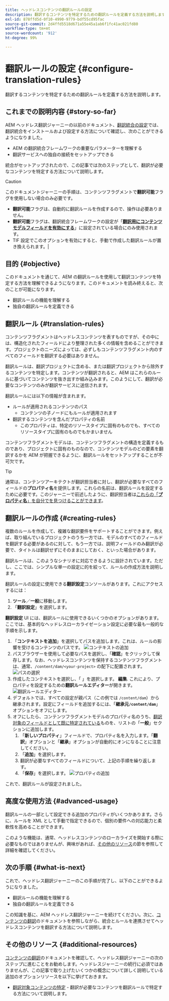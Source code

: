 ```yaml
---
title: ヘッドレスコンテンツの翻訳ルールの設定
description: 翻訳するコンテンツを特定するための翻訳ルールを定義する方法を説明します。
exl-id: 878ffd5d-0f10-4990-9779-bdf55cd95fac
source-git-commit: 2d4ffd5518d671a55e45a1ab6f1fc41ac021fd80
workflow-type: tm+mt
source-wordcount: '912'
ht-degree: 99%

---
```


# 翻訳ルールの設定 {#configure-translation-rules}

翻訳するコンテンツを特定するための翻訳ルールを定義する方法を説明します。

## これまでの説明内容 {#story-so-far}

AEM ヘッドレス翻訳ジャーニーの以前のドキュメント、[翻訳統合の設定](configure-connector.md)では、翻訳統合をインストールおよび設定する方法について確認し、次のことができるようになりました。

* AEM の翻訳統合フレームワークの重要なパラメーターを理解する
* 翻訳サービスへの独自の接続をセットアップできる

統合がセットアップされたので、この記事では次のステップとして、翻訳が必要なコンテンツを特定する方法について説明します。

>[!CAUTION]
>
>このドキュメントジャーニーの手順は、コンテンツフラグメントで&#x200B;**翻訳可能**&#x200B;フラグを使用しない場合のみ必要です。
>
>* **翻訳可能**&#x200B;フラグは、自動的に翻訳ルールを作成するので、操作は必要ありません。
>* **翻訳可能**&#x200B;フラグは、翻訳統合フレームワークの設定が「**[翻訳用にコンテンツモデルフィールドを有効にする](/help/sites-cloud/administering/translation/integration-framework.md)**」に設定されている場合にのみ使用されます。
>* TIF 設定でこのオプションを有効にすると、手動で作成した翻訳ルールが置き換えられます。|

## 目的 {#objective}

このドキュメントを通じて、AEM の翻訳ルールを使用して翻訳コンテンツを特定する方法を理解できるようになります。このドキュメントを読み終えると、次のことが可能になります。

* 翻訳ルールの機能を理解する
* 独自の翻訳ルールを定義できる

## 翻訳ルール {#translation-rules}

コンテンツフラグメントはヘッドレスコンテンツを表すものですが、その中には、構造化されたフィールドにより整理された多くの情報を含めることができます。プロジェクトのニーズによっては、必ずしもコンテンツフラグメント内のすべてのフィールドを翻訳する必要はありません。

翻訳ルールは、翻訳プロジェクトに含める、または翻訳プロジェクトから除外するコンテンツを特定します。コンテンツが翻訳されると、AEM はこれらのルールに基づいてコンテンツを抜き出すか組み込みます。このようにして、翻訳が必要なコンテンツのみが翻訳サービスに送信されます。

翻訳ルールには以下の情報が含まれます。

* ルールが適用されるコンテンツのパス
   * コンテンツの子ノードにもルールが適用されます
* 翻訳するコンテンツを含んだプロパティの名前
   * このプロパティは、特定のリソースタイプに固有のものでも、すべてのリソースタイプに固有のものでもかまいません

コンテンツフラグメントモデルは、コンテンツフラグメントの構造を定義するものであり、プロジェクトに固有のものなので、コンテンツモデルのどの要素を翻訳するかを AEM が把握できるように、翻訳ルールをセットアップすることが不可欠です。

>[!TIP]
>
>通常は、コンテンツアーキテクトが翻訳担当者に対し、翻訳が必要なすべてのフィールドの&#x200B;**プロパティ名**&#x200B;を提供します。これらの名前は、翻訳ルールを設定するために必要です。このジャーニーで前述したように、翻訳担当者は[これらの「**プロパティ名**」を自分でを見つけることができます](getting-started.md#content-modlels)。

## 翻訳ルールの作成 {#creating-rules}

複数のルールを作成して、複雑な翻訳要件をサポートすることができます。例えば、取り組んでいるプロジェクトのうち一方では、モデルのすべてのフィールドを翻訳する必要があるのに対して、もう一方では、説明フィールドのみ翻訳が必要で、タイトルは翻訳せずにそのままにしておく、といった場合があります。

翻訳ルールは、このようなシナリオに対応できるように設計されています。ただし、ここでは、シンプルな単一の設定に的を絞って、ルールの作成方法を説明します。

翻訳ルールの設定に使用できる&#x200B;**翻訳設定**&#x200B;コンソールがあります。これにアクセスするには：

1. **ツール**／**一般**&#x200B;に移動します。
1. 「**翻訳設定**」を選択します。

**翻訳設定** UI には、翻訳ルールに使用できるいくつかのオプションがあります。ここでは、基本的なヘッドレスローカライゼーション設定に必要な最も一般的な手順を示します。

1. 「**コンテキストを追加**」を選択してパスを追加します。これは、ルールの影響を受けるコンテンツのパスです。
   ![コンテキストの追加](assets/add-translation-context.png)
1. パスブラウザーを使用して必要なパスを選択し、「**確認**」をクリックして保存します。なお、ヘッドレスコンテンツを保持するコンテンツフラグメントは、通常、`/content/dam/<your-project>` の配下に配置されます。
   ![パスの選択](assets/select-context.png)
1. 作成したコンテキストを選択し、「 」を選択します。 **編集**. これにより、プロパティを設定するための&#x200B;**翻訳ルールエディター**が開きます。
   ![翻訳ルールエディター](assets/translation-rules-editor.png)
1. デフォルトでは、すべての設定が親パス（この例では `/content/dam`）から継承されます。設定にフィールドを追加するには、「**継承元`/content/dam`**」オプションをオフにします。
1. オフにしたら、コンテンツフラグメントモデルのプロパティ名のうち、[翻訳対象のフィールドとして既に特定されている](getting-started.md#content-models)ものを、リストの「**一般**」セクションに追加します。
   1. 「**新しいプロパティ**」フィールドで、プロパティ名を入力します。「**翻訳**」オプションと「**継承**」オプションが自動的にオンになることに注意してください。
   1. 「**追加**」を選択します。
   1. 翻訳が必要なすべてのフィールドについて、上記の手順を繰り返します。
   1. 「**保存**」を選択します。
      ![プロパティの追加](assets/add-property.png)

これで、翻訳ルールが設定されました。

## 高度な使用方法 {#advanced-usage}

翻訳ルールの一部として設定できる追加のプロパティがいくつかあります。さらに、ルールを XML として手動で指定できるので、個別の要件への対応能力と柔軟性を高めることができます。

このような機能は、通常、ヘッドレスコンテンツのローカライズを開始する際に必要なものではありませんが、興味があれば、[その他のリソース](#additional-resources)の節を参照して詳細を確認してください。

## 次の手順 {#what-is-next}

これで、ヘッドレス翻訳ジャーニーのこの手順が完了し、以下のことができるようになりました。

* 翻訳ルールの機能を理解する
* 独自の翻訳ルールを定義できる

この知識を基に、AEM ヘッドレス翻訳ジャーニーを続けてください。次に、[コンテンツの翻訳](translate-content.md)のドキュメントを参照しながら、統合とルールを連携させてヘッドレスコンテンツを翻訳する方法について説明します。

## その他のリソース {#additional-resources}

[コンテンツの翻訳](translate-content.md)のドキュメントを確認して、ヘッドレス翻訳ジャーニーの次のステップに進むことをお勧めします。ヘッドレスジャーニーの続行に必須ではありませんが、この記事で取り上げたいくつかの概念について詳しく説明している追加のオプションリソースを以下に挙げておきます。

* [翻訳対象コンテンツの特定](/help/sites-cloud/administering/translation/rules.md) - 翻訳が必要なコンテンツを翻訳ルールで特定する方法について説明します。
